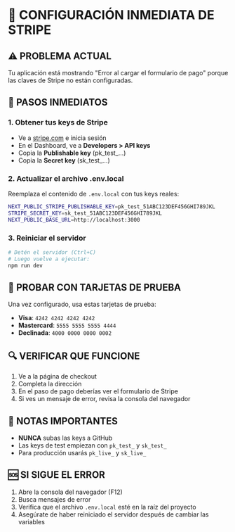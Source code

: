 # 🚨 CONFIGURACIÓN INMEDIATA DE STRIPE

## ⚠️ PROBLEMA ACTUAL
Tu aplicación está mostrando "Error al cargar el formulario de pago" porque las claves de Stripe no están configuradas.

## 🔑 PASOS INMEDIATOS

### 1. Obtener tus keys de Stripe
- Ve a [stripe.com](https://stripe.com) e inicia sesión
- En el Dashboard, ve a **Developers > API keys**
- Copia la **Publishable key** (pk_test_...)
- Copia la **Secret key** (sk_test_...)

### 2. Actualizar el archivo .env.local
Reemplaza el contenido de `.env.local` con tus keys reales:

```bash
NEXT_PUBLIC_STRIPE_PUBLISHABLE_KEY=pk_test_51ABC123DEF456GHI789JKL
STRIPE_SECRET_KEY=sk_test_51ABC123DEF456GHI789JKL
NEXT_PUBLIC_BASE_URL=http://localhost:3000
```

### 3. Reiniciar el servidor
```bash
# Detén el servidor (Ctrl+C)
# Luego vuelve a ejecutar:
npm run dev
```

## 🧪 PROBAR CON TARJETAS DE PRUEBA

Una vez configurado, usa estas tarjetas de prueba:

- **Visa**: `4242 4242 4242 4242`
- **Mastercard**: `5555 5555 5555 4444`
- **Declinada**: `4000 0000 0000 0002`

## 🔍 VERIFICAR QUE FUNCIONE

1. Ve a la página de checkout
2. Completa la dirección
3. En el paso de pago deberías ver el formulario de Stripe
4. Si ves un mensaje de error, revisa la consola del navegador

## 📝 NOTAS IMPORTANTES

- **NUNCA** subas las keys a GitHub
- Las keys de test empiezan con `pk_test_` y `sk_test_`
- Para producción usarás `pk_live_` y `sk_live_`

## 🆘 SI SIGUE EL ERROR

1. Abre la consola del navegador (F12)
2. Busca mensajes de error
3. Verifica que el archivo `.env.local` esté en la raíz del proyecto
4. Asegúrate de haber reiniciado el servidor después de cambiar las variables
